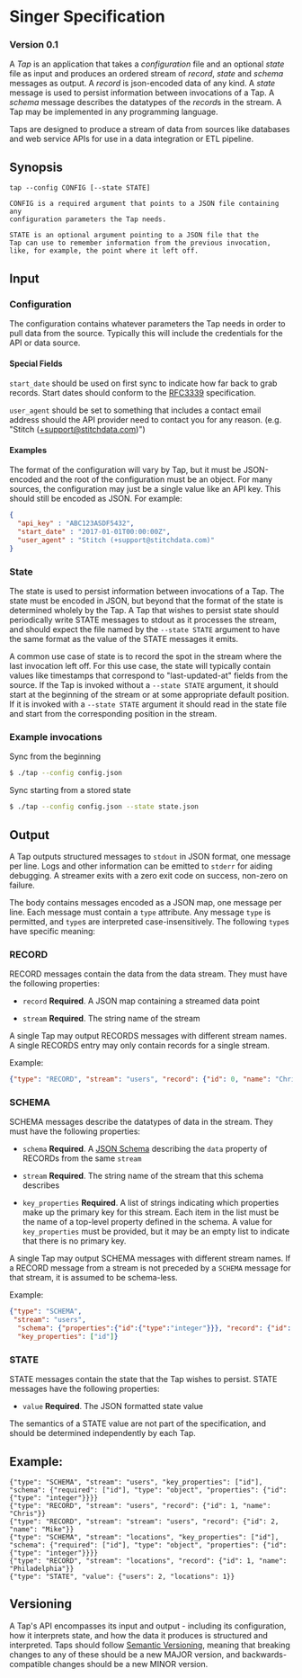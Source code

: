 # Singer Specification

### Version 0.1

A *Tap* is an application that takes a *configuration* file and an
optional *state* file as input and produces an ordered stream of *record*,
*state* and *schema* messages as output. A *record* is json-encoded data
of any kind. A *state* message is used to persist information between
invocations of a Tap. A *schema* message describes the datatypes of
the *record*s in the stream. A Tap may be implemented in any
programming language.

Taps are designed to produce a stream of data from sources like
databases and web service APIs for use in a data integration or ETL
pipeline.

## Synopsis

```
tap --config CONFIG [--state STATE]

CONFIG is a required argument that points to a JSON file containing any
configuration parameters the Tap needs.

STATE is an optional argument pointing to a JSON file that the
Tap can use to remember information from the previous invocation,
like, for example, the point where it left off.

```

## Input

### Configuration

The configuration contains whatever parameters the Tap needs in order
to pull data from the source. Typically this will include the credentials
for the API or data source.

#### Special Fields

`start_date` should be used on first sync to indicate how far back to grab
records. Start dates should conform to the
[RFC3339](https://www.ietf.org/rfc/rfc3339.txt) specification.

`user_agent` should be set to something that includes a contact email
address should the API provider need to contact you for any reason.
(e.g. "Stitch (+support@stitchdata.com)")

#### Examples

The format of the configuration will vary by Tap, but it must be
JSON-encoded and the root of the configuration must be an object. For
many sources, the configuration may just be a single value like an API
key. This should still be encoded as JSON. For example:

```json
{
  "api_key" : "ABC123ASDF5432",
  "start_date" : "2017-01-01T00:00:00Z",
  "user_agent" : "Stitch (+support@stitchdata.com)"
}
```

### State

The state is used to persist information between invocations of a
Tap. The state must be encoded in JSON, but beyond that the
format of the state is determined wholely by the Tap. A Tap
that wishes to persist state should periodically write STATE messages
to stdout as it processes the stream, and should expect the file named
by the `--state STATE` argument to have the same format as the value
of the STATE messages it emits.

A common use case of state is to record the spot in the stream where the
last invocation left off. For this use case, the state will typically
contain values like timestamps that correspond to "last-updated-at"
fields from the source. If the Tap is invoked without a `--state
STATE` argument, it should start at the beginning of the stream or at some
appropriate default position. If it is invoked with a `--state STATE`
argument it should read in the state file and start from the corresponding
position in the stream.

### Example invocations

Sync from the beginning

```bash
$ ./tap --config config.json
```

Sync starting from a stored state

```bash
$ ./tap --config config.json --state state.json
```

## Output

A Tap outputs structured messages to `stdout` in JSON format, one
message per line. Logs and other information can be emitted to `stderr`
for aiding debugging. A streamer exits with a zero exit code on success,
non-zero on failure.

The body contains messages encoded as a JSON map, one message per
line. Each message must contain a `type` attribute. Any message `type`
is permitted, and `type`s are interpreted case-insensitively. The
following `type`s have specific meaning:

### RECORD

RECORD messages contain the data from the data stream. They must have
the following properties:

 - `record` **Required**. A JSON map containing a streamed data point

 - `stream` **Required**. The string name of the stream

A single Tap may output RECORDS messages with different stream
names.  A single RECORDS entry may only contain records for a single
stream.

Example:

```json
{"type": "RECORD", "stream": "users", "record": {"id": 0, "name": "Chris"}}
```

### SCHEMA

SCHEMA messages describe the datatypes of data in the stream. They
must have the following properties:

 - `schema` **Required**. A [JSON Schema] describing the
   `data` property of RECORDs from the same `stream`

 - `stream` **Required**. The string name of the stream that this
   schema describes

 - `key_properties` **Required**. A list of strings indicating which
   properties make up the primary key for this stream. Each item in the
   list must be the name of a top-level property defined in the schema. A
   value for `key_properties` must be provided, but it may be an empty
   list to indicate that there is no primary key.

A single Tap may output SCHEMA messages with different stream
names.  If a RECORD message from a stream is not preceded by a
`SCHEMA` message for that stream, it is assumed to be schema-less.

Example:

```json
{"type": "SCHEMA",
 "stream": "users",
  "schema": {"properties":{"id":{"type":"integer"}}}, "record": {"id": 0, "name": "Chris"},
  "key_properties": ["id"]}
```

### STATE

STATE messages contain the state that the Tap wishes to persist.
STATE messages have the following properties:


 - `value` **Required**. The JSON formatted state value

The semantics of a STATE value are not part of the specification,
and should be determined independently by each Tap.

## Example:

```
{"type": "SCHEMA", "stream": "users", "key_properties": ["id"], "schema": {"required": ["id"], "type": "object", "properties": {"id": {"type": "integer"}}}}
{"type": "RECORD", "stream": "users", "record": {"id": 1, "name": "Chris"}}
{"type": "RECORD", "stream": "stream": "users", "record": {"id": 2, "name": "Mike"}}
{"type": "SCHEMA", "stream": "locations", "key_properties": ["id"], "schema": {"required": ["id"], "type": "object", "properties": {"id": {"type": "integer"}}}}
{"type": "RECORD", "stream": "locations", "record": {"id": 1, "name": "Philadelphia"}}
{"type": "STATE", "value": {"users": 2, "locations": 1}}
```

## Versioning

A Tap's API encompasses its input and output - including its
configuration, how it interprets state, and how the data it
produces is structured and interpreted. Taps should follow
[Semantic Versioning], meaning that breaking changes to any of
these should be a new MAJOR version, and backwards-compatible changes
should be a new MINOR version.

[JSON Schema]: http://json-schema.org/ "JSON Schema"
[Semantic Versioning]: http://semver.org/ "Semantic Versioning"
